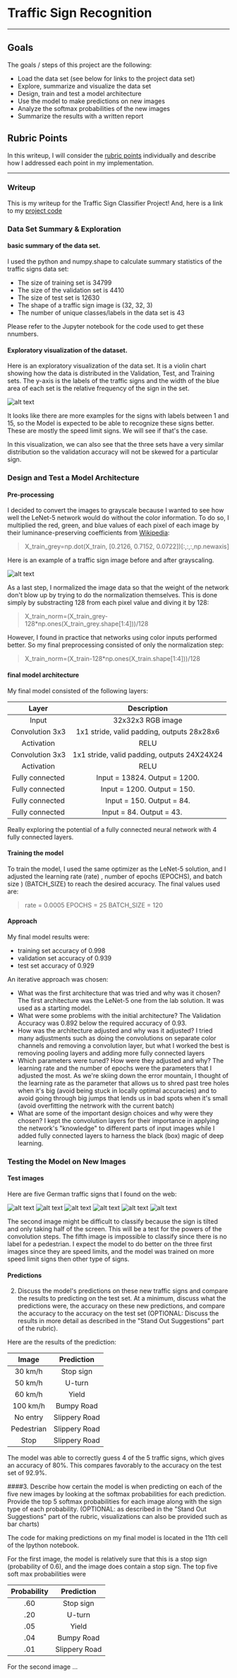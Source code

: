# **Traffic Sign Recognition** 

---

## Goals

The goals / steps of this project are the following:
* Load the data set (see below for links to the project data set)
* Explore, summarize and visualize the data set
* Design, train and test a model architecture
* Use the model to make predictions on new images
* Analyze the softmax probabilities of the new images
* Summarize the results with a written report


[//]: # (Image References)

[image1]: ./images/violin_set.png "Visualization"
[image2]: ./images/greyscale_prepro.png "Grayscaling"
[image3]: ./images/30.jpg "Traffic Sign 0"
[image4]: ./images/50.jpg "Traffic Sign 1"
[image5]: ./images/60.jpg "Traffic Sign 2"
[image6]: ./images/oneway.jpg "Traffic Sign 3"
[image7]: ./images/pedestrian.png "Traffic Sign 4"
[image8]: ./images/stop.jpg "Traffic Sign 5"

## Rubric Points
In this writeup, I will consider the [rubric points](https://review.udacity.com/#!/rubrics/481/view) individually and describe how I addressed each point in my implementation.  

---
### Writeup

This is my writeup for the Traffic Sign Classifier Project! And, here is a link to my [project code](https://github.com/yeseen/CarND-Traffic-Sign-Classifier-Project/Traffic_Sign_Classifier.ipynb)

### Data Set Summary & Exploration

#### basic summary of the data set.
I used the python and numpy.shape to calculate summary statistics of the traffic signs data set:

* The size of training set is 34799
* The size of the validation set is 4410
* The size of test set is 12630
* The shape of a traffic sign image is (32, 32, 3)
* The number of unique classes/labels in the data set is 43

Please refer to the Jupyter notebook for the code used to get these nnumbers.

#### Exploratory visualization of the dataset.

Here is an exploratory visualization of the data set. It is a violin chart showing how the data is distributed in the Validation, Test, and Training sets. The y-axis is the labels of the traffic signs and the width of the blue area of each set is the relative frequency of the sign in the set. 

![alt text][image1]

It looks like there are more examples for the signs with labels between 1 and 15, so the Model is expected to be able to recognize these signs better. These are mostly the speed limit signs. We will see if that's the case.

In this visualization, we can also see that the three sets have a very similar distribution so the validation accuracy will not be skewed for a particular sign. 

### Design and Test a Model Architecture

#### Pre-processing
I decided to convert the images to grayscale because I wanted to see how well the LeNet-5 network would do without the color information. To do so, I multiplied the red, green, and blue values of each pixel of each image by their luminance-preserving coefficients from [Wikipedia](https://en.wikipedia.org/wiki/Grayscale#Converting_color_to_grayscale):
>  X_train_grey=np.dot(X_train, [0.2126, 0.7152, 0.0722])[:,:,:,np.newaxis]

Here is an example of a traffic sign image before and after grayscaling.

![alt text][image2]

As a last step, I normalized the image data so that the weight of the network don't blow up by trying to do the normalization themselves. This is done simply by substracting 128 from each pixel value and diving it by 128:
> X_train_norm=(X_train_grey-128*np.ones(X_train_grey.shape[1:4]))/128

However, I found in practice that networks using color inputs performed better. So my final preprocessing consisted of only the normalization step:
> X_train_norm=(X_train-128*np.ones(X_train.shape[1:4]))/128


#### final model architecture

My final model consisted of the following layers:

| Layer         		|     Description	        					| 
|:---------------------:|:---------------------------------------------:| 
| Input         		| 32x32x3 RGB image   							| 
| Convolution 3x3     	| 1x1 stride, valid padding, outputs 28x28x6 	|
| Activation					|				RELU				|
| Convolution 3x3	    | 1x1 stride, valid padding, outputs 24X24X24      									|
| Activation					|					RELU					|
| Fully connected		| Input = 13824. Output = 1200.       									|
| Fully connected		| Input = 1200. Output = 150.       									|
| Fully connected		| Input = 150. Output = 84.       									|
| Fully connected		| Input = 84. Output = 43.       									|

Really exploring the potential of a fully connected neural network with 4 fully connected layers.
 

#### Training the model

To train the model, I used the same optimizer as the LeNet-5 solution, and I adjusted the learning rate (rate) , number of epochs (EPOCHS), and batch size ) (BATCH_SIZE) to reach the desired accuracy. The final values used are:
> rate = 0.0005
> EPOCHS = 25
> BATCH_SIZE = 120

#### Approach

My final model results were:
* training set accuracy of 0.998
* validation set accuracy of 0.939 
* test set accuracy of 0.929

An iterative approach was chosen:
* What was the first architecture that was tried and why was it chosen?
The first architecture was the LeNet-5 one from the lab solution. It was used as a starting model.
* What were some problems with the initial architecture?
The Validation Accuracy was 0.892 below the required accuracy of 0.93.
* How was the architecture adjusted and why was it adjusted? 
I tried many adjustments such as doing the convolutions on separate color channels and removing a convolution layer, but what I worked the best is removing pooling layers and adding more fully connected layers
* Which parameters were tuned? How were they adjusted and why?
The learning rate and the number of epochs were the parameters that I adjusted the most. As we're skiing down the error mountain, I thought of the learning rate as the parameter that allows us to shred past tree holes when it's big (avoid being stuck in locally optimal accuracies) and to avoid going through big jumps that lends us in bad spots when it's small (avoid overfitting the netrwork with the current batch)
* What are some of the important design choices and why were they chosen? 
I kept the convolution layers for their importance in applying the network's "knowledge" to different parts of input images while I added fully connected layers to harness the black (box) magic of deep learning.


### Testing the Model on New Images

#### Test images

Here are five German traffic signs that I found on the web:

![alt text][image3] ![alt text][image4] ![alt text][image5] ![alt text][image6] 
![alt text][image7] ![alt text][image8]

The second image might be difficult to classify because the sign is tilted and only taking half of the screen. This will be a test for the powers of the convolution steps. The fifth image is impossible to classify since there is no label for a pedestrian. I expect the model to do better on the three first images since they are speed limits, and the model was trained on more speed limit signs then other type of signs.

#### Predictions
2. Discuss the model's predictions on these new traffic signs and compare the results to predicting on the test set. At a minimum, discuss what the predictions were, the accuracy on these new predictions, and compare the accuracy to the accuracy on the test set (OPTIONAL: Discuss the results in more detail as described in the "Stand Out Suggestions" part of the rubric).

Here are the results of the prediction:

| Image			        |     Prediction	        					| 
|:---------------------:|:---------------------------------------------:| 
| 30 km/h      		| Stop sign   									| 
| 50 km/h   			| U-turn 										|
| 60 km/h		| Yield											|
| 100 km/h	      		| Bumpy Road					 				|
| No entry		| Slippery Road      							|
| Pedestrian		| Slippery Road      							|
| Stop		| Slippery Road      							|


The model was able to correctly guess 4 of the 5 traffic signs, which gives an accuracy of 80%. This compares favorably to the accuracy on the test set of 92.9%.

####3. Describe how certain the model is when predicting on each of the five new images by looking at the softmax probabilities for each prediction. Provide the top 5 softmax probabilities for each image along with the sign type of each probability. (OPTIONAL: as described in the "Stand Out Suggestions" part of the rubric, visualizations can also be provided such as bar charts)

The code for making predictions on my final model is located in the 11th cell of the Ipython notebook.

For the first image, the model is relatively sure that this is a stop sign (probability of 0.6), and the image does contain a stop sign. The top five soft max probabilities were

| Probability         	|     Prediction	        					| 
|:---------------------:|:---------------------------------------------:| 
| .60         			| Stop sign   									| 
| .20     				| U-turn 										|
| .05					| Yield											|
| .04	      			| Bumpy Road					 				|
| .01				    | Slippery Road      							|


For the second image ... 


